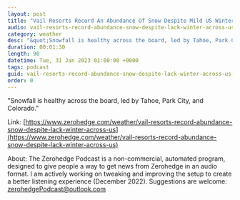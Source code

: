 ```yaml
---
layout: post
title: "Vail Resorts Record An Abundance Of Snow Despite Mild US Winter"
audio: vail-resorts-record-abundance-snow-despite-lack-winter-across-us-0
category: weather
desc: "&quot;Snowfall is healthy across the board, led by Tahoe, Park City, and Colorado.&quot; "
duration: 00:01:30
length: 90
datetime: Tue, 31 Jan 2023 01:00:00 +0000
tags: podcast
guid: vail-resorts-record-abundance-snow-despite-lack-winter-across-us-0
order: 0
---
```

&quot;Snowfall is healthy across the board, led by Tahoe, Park City, and Colorado.&quot; 

Link: [https://www.zerohedge.com/weather/vail-resorts-record-abundance-snow-despite-lack-winter-across-us](https://www.zerohedge.com/weather/vail-resorts-record-abundance-snow-despite-lack-winter-across-us)

About: The Zerohedge Podcast is a non-commercial, automated program, designed to give people a way to get news from Zerohedge in an audio format.  I am actively working on tweaking and improving the setup to create a better listening experience (December 2022).  Suggestions are welcome: [zerohedgePodcast@outlook.com](mailto:zerohedgePodcast@outlook.com)